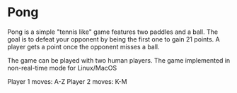 # Pong

Pong is a simple "tennis like" game features two paddles and a ball. 
The goal is to defeat your opponent by being the first one to gain 21 points.
A player gets a point once the opponent misses a ball.

The game can be played with two human players.
The game implemented in non-real-time mode for Linux/MacOS

Player 1 moves: A-Z
Player 2 moves: K-M
